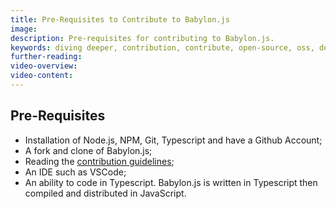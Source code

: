 ```yaml
---
title: Pre-Requisites to Contribute to Babylon.js
image:
description: Pre-requisites for contributing to Babylon.js.
keywords: diving deeper, contribution, contribute, open-source, oss, develop
further-reading:
video-overview:
video-content:
---
```


## Pre-Requisites

- Installation of Node.js, NPM, Git, Typescript and have a Github Account;
- A fork and clone of Babylon.js;
- Reading the [contribution guidelines](https://github.com/BabylonJS/Babylon.js/blob/master/contributing.md);
- An IDE such as VSCode;
- An ability to code in Typescript. Babylon.js is written in Typescript then compiled and distributed in JavaScript.
